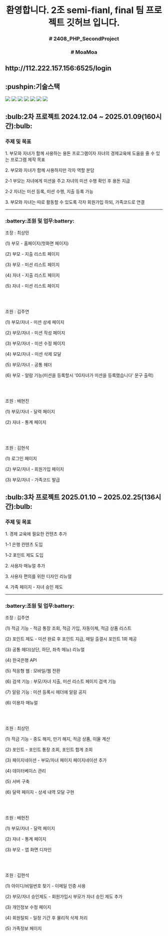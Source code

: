 <h1 align=center>환영합니다. 2조 semi-fianl, final 팀 프로젝트 깃허브 입니다.</h1>
<h3 align=center># 2408_PHP_SecondProject</h3>
<h3 align=center># MoaMoa</h3>

<h2> http://112.222.157.156:6525/login</h2>

<h2>:pushpin:기술스택</h2>
<img src="https://img.shields.io/badge/Html5-E34F26?style=flat-square&logo=html5&logoColor=white"/>  <img src="https://img.shields.io/badge/css3-1572B6?style=flat-square&logo=css3&logoColor=white"/> <img src="https://img.shields.io/badge/JavaScript-F7DF1E?style=flat-square&logo=JavaScript&logoColor=white"/>  <img src="https://img.shields.io/badge/php-777BB4?style=flat-square&logo=php&logoColor=white"/>  <img src="https://img.shields.io/badge/laravel-FF2D20?style=flat-square&logo=laravel&logoColor=white"/>  <img src="https://img.shields.io/badge/vue.js-4FC08D?style=flat-square&logo=vue.js&logoColor=white"/>  <img src="https://img.shields.io/badge/mariadb-003545?style=flat-square&logo=mariadb&logoColor=white"/>


<h2>:bulb:2차 프로젝트 2024.12.04 ~ 2025.01.09(160시간):bulb:</h2>
<h3>주제 및 목표</h3>
<p>1. 부모와 자녀가 함께 사용하는 용돈 프로그램이자 자녀의 경제교육에 도움을 줄 수 있는 프로그램 제작 목표</p>
<P>2. 부모와 자녀가 함께 사용하지만 각자 역할 분담</p>
<P>2-1 부모는 자녀에게 미션을 주고 자녀의 미션 수행 확인 후 용돈 지급</p>
<P>2-2 자녀는 미션 등록, 미션 수행, 지출 등록 가능</p>
<P>3. 부모와 자녀는 따로 활동할 수 있도록 각자 회원가입 하되, 가족코드로 연결</p>
<hr>
<h3>:battery:조원 및 업무:battery:</h3>
<p>조장 : 최상민</p>
<P>(1) 부모 -  홈페이지(첫화면 페이지)</p>
<P>(2) 부모 - 지출 리스트 페이지</p>
<P>(3) 부모 - 미션 리스트 페이지</p>
<P>(4) 자녀 - 지출 리스트 페이지</p>
<P>(5) 자녀 - 미션 리스트 페이지</p>
<br>
<br>
<P>조원 : 김주연</p>
<P>(1) 부모/자녀 - 미션 상세 페이지</p>
<P>(2) 부모/자녀 - 미션 작성 페이지</p>
<P>(3) 부모/자녀 - 미션 수정 페이지</p>
<P>(4) 부모/자녀 - 미션 삭제 모달</p>
<P>(5) 부모/자녀 - 공통 헤더</p>
<P>(6) 부모 - 알람 기능(미션을 등록할시 '00자녀가 미션을 등록했습니다' 문구 출력)</p>
<br>
<br>

<P>조원 : 배현진</p>
<P>(1) 부모/자녀 - 달력 페이지</p>
<P>(2) 자녀 - 통계 페이지</p>
<br>
<br>
<P>조원 : 김현석</p>
<P>(1) 로그인 페이지</p>
<P>(2) 부모/자녀 - 회원가입 페이지</p>
<P>(3) 부모/자녀 - 가족코드 발급</p>


<h2>:bulb:3차 프로젝트 2025.01.10 ~ 2025.02.25(136시간):bulb:</h2>
<h3>주제 및 목표</h3>
<p>1. 경제 교육에 필요한 컨텐츠 추가</p>
<P>1-1 은행 컨텐츠 도입</p>
<P>1-2 포인트 제도 도입</p>
<P>2. 사용자 매뉴얼 추가</p>
<P>3. 사용자 편의를 위한 디자인 리뉴얼</p>
<P>4. 가족 페이지 - 자녀 승인 제도</p>
<hr>

<h3>:battery:조원 및 업무:battery:</h3>
<P>조장 : 김주연</p>
<P>(1) 적금 기능 - 적금 통장 조회, 적금 가입, 자동이체, 적금 상품 리스트</p>
<P>(2) 포인트 제도 - 미션 완료 후 포인트 지급, 매일 출결시 포인트 1회 제공</p>
<P>(3) 공통 헤더(상단, 하단, 좌측 메뉴) 리뉴얼</p>
<P>(4) 한국은행 API</p>
<P>(5) 적응형 웹 : 모바일/웹 전환</p>
<P>(6) 검색 기능 : 부모/자녀 지출, 미션 리스트 페이지 검색 기능</p>
<P>(7) 알람 기능 : 미션 등록시 헤더에 알람 공지</p>
<P>(6) 이용자 매뉴얼</p>
<br>
<br>
<p>조원 : 최상민</p>
<P>(1) 적금 기능 - 중도 해지, 만기 해지, 적금 상품, 이율 계산</p>
<P>(2) 포인트 - 포인트 통장 조회, 포인트 합계 조회</p>
<P>(3) 페이지네이션 - 부모/자녀 페이지 페이지네이션 추가 </p>
<P>(4) 데이터베이스 관리 </p>
<P>(5) 서버 구축</p>
<P>(6) 달력 페이지 - 상세 내역 모달 구현</p>
<br>
<br>
<P>조원 : 배현진</p>
<P>(1) 부모/자녀 - 달력 페이지</p>
<P>(2) 자녀 - 통계 페이지</p>
<P>(3) 부모 - 앱 화면 디자인</p>
<br>
<br>
<P>조원 : 김현석</p>
<P>(1) 아이디/비밀번호 찾기 - 이메일 인증 사용</p>
<P>(2) 부모/자녀 승인제도 - 회원가입시 부모가 자녀 승인 제도 추가</p>
<P>(3) 개인정보 수정 페이지</p>
<P>(4) 회원탈퇴 - 일정 기간 후 물리적 삭제 처리</p>
<P>(5) 가족정보 페이지</p>

